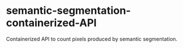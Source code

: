 # semantic-segmentation-containerized-API
Containerized API to count pixels produced by semantic segmentation.
